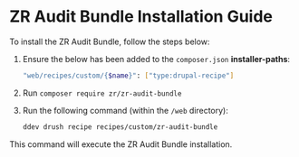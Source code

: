 # ZR Audit Bundle Installation Guide

To install the ZR Audit Bundle, follow the steps below:

1. Ensure the below has been added to the `composer.json` **installer-paths**:
    ```sh
    "web/recipes/custom/{$name}": ["type:drupal-recipe"]
    ```
2. Run `composer require zr/zr-audit-bundle`
3. Run the following command (within the `/web` directory):

    ```sh
    ddev drush recipe recipes/custom/zr-audit-bundle
    ```

This command will execute the ZR Audit Bundle installation.